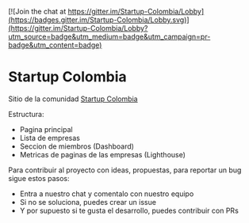 [![Join the chat at https://gitter.im/Startup-Colombia/Lobby](https://badges.gitter.im/Startup-Colombia/Lobby.svg)](https://gitter.im/Startup-Colombia/Lobby?utm_source=badge&utm_medium=badge&utm_campaign=pr-badge&utm_content=badge)

# Startup Colombia

Sitio de la comunidad [Startup Colombia](https://startupcol.com)

Estructura:

- Pagina principal
- Lista de empresas
- Seccion de miembros (Dashboard)
- Metricas de paginas de las empresas (Lighthouse)

Para contribuir al proyecto con ideas, propuestas, para reportar un bug sigue estos pasos:

- Entra a nuestro chat y comentalo con nuestro equipo
- Si no se soluciona, puedes crear un issue
- Y por supuesto si te gusta el desarrollo, puedes contribuir con PRs
